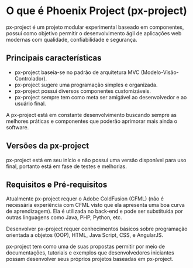 # O que é Phoenix Project (px-project)

px-project é um projeto modular experimental baseado em componentes, possui como objetivo permitir o desenvolvimento ágil de aplicações web modernas com qualidade, confiabilidade e segurança.

## Principais características

- px-project baseia-se no padrão de arquitetura MVC (Modelo-Visão-Controlador).
- px-project sugere uma programação simples e organizada.
- px-project possui diversos componentes customizáveis.
- px-project sempre tem como meta ser amigável ao desenvolvedor e ao usuário final.

A px-project está em constante desenvolvimento buscando sempre as melhores práticas e componentes que poderão aprimorar mais ainda o software.

## Versões da px-project

px-project está em seu início e não possui uma versão disponível para uso final, portanto está em fase de testes e melhorias.


## Requisitos e Pré-requisitos

Atualmente px-project requer o Adobe ColdFusion (CFML) (não é necessária experiência com CFML visto que ela apresenta uma boa curva de aprendizagem). Ela é utilizada no back-end e pode ser substituída por outras linguagens como Java, PHP, Python, etc.

Desenvolver px-project requer conhecimentos básicos sobre programação orientada a objetos (OOP), HTML, Java Script, CSS, e AngularJS. 

px-project tem como uma de suas propostas permitir por meio de documentações, tutoriais e exemplos que desenvolvedores iniciantes possam desenvolver seus próprios projetos baseadas em px-project.

